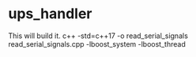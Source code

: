 # ups_handler
This will build it.
c++ -std=c++17 -o read_serial_signals read_serial_signals.cpp -lboost_system -lboost_thread
